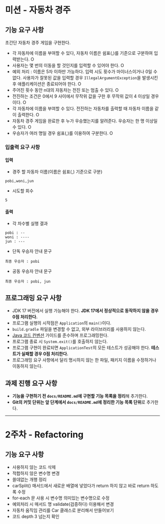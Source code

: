 # 미션 - 자동차 경주

##  기능 요구 사항
초간단 자동차 경주 게임을 구현한다.

- 각 자동차에 이름을 부여할 수 있다, 자동차 이름은 쉼표(,)를 기준으로 구분하여 입력받는다. O
- 사용자는 몇 번의 이동을 할 것인지를 입력할 수 있어야 한다. O
- 예외 처리 : 이름은 5자 이하만 가능하다. 입력 시도 횟수가 마이너스이거나 0일 수 없다. 사용자가 잘못된 값을 입력할 경우 `IllegalArgumentException`을 발생시킨 후 애플리케이션은 종료되어야 한다. O
- 주어진 횟수 동안 n대의 자동차는 전진 또는 멈출 수 있다. O
- 전진하는 조건은 0에서 9 사이에서 무작위 값을 구한 후 무작위 값이 4 이상일 경우이다. O
- 각 자동차에 이름을 부여할 수 있다. 전진하는 자동차를 출력할 때 자동차 이름을 같이 출력한다. O
- 자동차 경주 게임을 완료한 후 누가 우승했는지를 알려준다. 우승자는 한 명 이상일 수 있다. O
- 우승자가 여러 명일 경우 쉼표(,)를 이용하여 구분한다.  O

### 입출력 요구 사항

#### 입력

- 경주 할 자동차 이름(이름은 쉼표(,) 기준으로 구분)

```
pobi,woni,jun
```

- 시도할 회수

```
5
```

#### 출력

- 각 차수별 실행 결과

```
pobi : --
woni : ----
jun : ---
```

- 단독 우승자 안내 문구

```
최종 우승자 : pobi
```

- 공동 우승자 안내 문구

```
최종 우승자 : pobi, jun
```

##  프로그래밍 요구 사항

- JDK 17 버전에서 실행 가능해야 한다. **JDK 17에서 정상적으로 동작하지 않을 경우 0점 처리한다.**
- 프로그램 실행의 시작점은 `Application`의 `main()`이다.
- `build.gradle` 파일을 변경할 수 없고, 외부 라이브러리를 사용하지 않는다.
- [Java 코드 컨벤션](https://github.com/woowacourse/woowacourse-docs/tree/master/styleguide/java) 가이드를
  준수하며 프로그래밍한다.
- 프로그램 종료 시 `System.exit()`를 호출하지 않는다.
- 프로그램 구현이 완료되면 `ApplicationTest`의 모든 테스트가 성공해야 한다. **테스트가 실패할 경우 0점 처리한다.**
- 프로그래밍 요구 사항에서 달리 명시하지 않는 한 파일, 패키지 이름을 수정하거나 이동하지 않는다.


##  과제 진행 요구 사항

- **기능을 구현하기 전 `docs/README.md`에 구현할 기능 목록을 정리**해 추가한다.
- **Git의 커밋 단위는 앞 단계에서 `docs/README.md`에 정리한 기능 목록 단위**로 추가한다.

------------------------------------
# 2주차 - Refactoring

##  기능 요구 사항

- 사용하지 않는 코드 삭제
- 적합하지 않은 변수명 변경
- 쓸데없는 개행 정리
- carSplit() 매서드에서 새로운 배열에 넣었다가 return 하지 않고 바로 return 하도록 수정
- for-each 문 사용 시 변수명 의미있는 변수명으로 수정
- 예외처리 시 매서드 명 validate(검증하다) 이용해서 변경
- 자동차 움직임 관리를 Car 클래스로 분리해서 만들어보기
- 코드 depth 3 넘는지 확인
